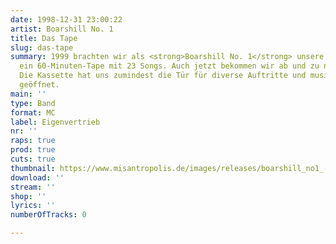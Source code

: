 ```yaml
---
date: 1998-12-31 23:00:22
artist: Boarshill No. 1
title: Das Tape
slug: das-tape
summary: 1999 brachten wir als <strong>Boarshill No. 1</strong> unsere zweite VÖ heraus,
  ein 60-Minuten-Tape mit 23 Songs. Auch jetzt bekommen wir ab und zu noch Lob dafür.
  Die Kassette hat uns zumindest die Tür für diverse Auftritte und musikalische Freundschaften
  geöffnet.
main: ''
type: Band
format: MC
label: Eigenvertrieb
nr: ''
raps: true
prod: true
cuts: true
thumbnail: https://www.misantropolis.de/images/releases/boarshill_no1_-_das_tape.jpg
download: ''
stream: ''
shop: ''
lyrics: ''
numberOfTracks: 0

---
```




